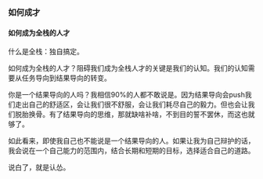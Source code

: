 ### 如何成才


#### 如何成为全栈的人才

什么是全栈：独自搞定。

如何成为全栈的人才？阻碍我们成为全栈人才的关键是我们的认知。我们的认知需要从任务导向到结果导向的转变。

你是一个结果导向的人吗？我相信90%的人都不敢说是。因为结果导向会push我们走出自己的舒适区，会让我们很不舒服，会让我们耗尽自己的毅力。但也会让我们脱胎换骨。有了结果导向的思维，那就缺啥补啥，不到目的誓不罢休，而这也就够了。

如此看来，即使我自己也不能说是一个结果导向的人。如果让我为自己辩护的话，我会说在一个自己能力的范围内，结合长期和短期的目标，选择适合自己的道路。

说白了，就是认怂。
